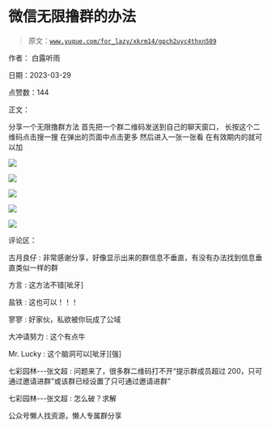 # 微信无限撸群的办法

> 原文：[`www.yuque.com/for_lazy/xkrm14/gpch2uyc4thxn589`](https://www.yuque.com/for_lazy/xkrm14/gpch2uyc4thxn589)



作者： 白露听雨



日期：2023-03-29



点赞数：144



正文：



分享一个无限撸群方法 首先把一个群二维码发送到自己的聊天窗口， 长按这个二维码点击搜一搜 在弹出的页面中点击更多 然后进入一张一张看 在有效期内的就可以加



![](img/93b5ced2c34da1e28c93fae118288b57.png)  

![](img/7637d02ef0b61b20a60f13703192ae73.png)  

![](img/66b30ed28ceb1585cee06cb0c2033de0.png)  

![](img/a973282c1db8de8b497cf57b1d18aa8c.png)  

![](img/75071fd0edc940dd5f40cdb2e14d58d3.png)  

评论区：



古月良仔 : 非常感谢分享，好像显示出来的群信息不垂直，有没有办法找到信息垂直类似一样的群



方言 : 这方法不错[呲牙]



盐铁 : 这也可以！！！



寥寥 : 好家伙，私欲被你玩成了公域



大冲请努力 : 这个有点牛



Mr. Lucky : 这个脑洞可以[呲牙][强]



七彩园林---张文超 : 问题来了，很多群二维码打不开“提示群成员超过 200，只可通过邀请进群”或该群已经设置了只可通过邀请进群”



七彩园林---张文超 : 怎么破？求解



公众号懒人找资源，懒人专属群分享

